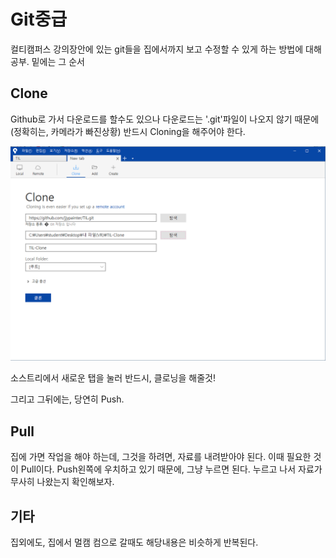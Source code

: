 # Git중급

컬티캠퍼스 강의장안에 있는 git들을 집에서까지 보고 수정할 수 있게 하는 방법에 대해 공부. 밑에는 그 순서



## Clone

Github로 가서 다운로드를 할수도 있으나 다운로드는 '.git'파일이 나오지 않기 때문에(정확히는, 카메라가 빠진상황) 반드시 Cloning을 해주어야 한다. 

![](02_git중급.assets/클로닝1.PNG)

소스트리에서 새로운 탭을 눌러 반드시, 클로닝을 해줄것!

그리고 그뒤에는, 당연히 Push.



## Pull

집에 가면 작업을 해야 하는데, 그것을 하려면, 자료를 내려받아야 된다. 이때 필요한 것이 Pull이다. Push왼쪽에 우치하고 있기 때문에, 그냥 누르면 된다. 누르고 나서 자료가 무사히 나왔는지 확인해보자.



## 기타

집외에도, 집에서 멀캠 컴으로 갈때도 해당내용은 비슷하게 반복된다.